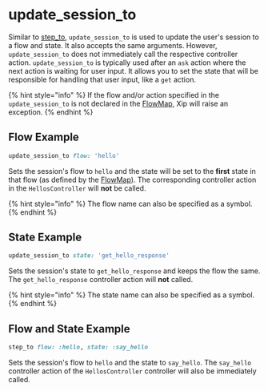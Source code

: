 # update\_session\_to

Similar to [step\_to](step_to.md), `update_session_to` is used to update the user's session to a flow and state. It also accepts the same arguments. However, `update_session_to` does not immediately call the respective controller action. `update_session_to` is typically used after an `ask` action where the next action is waiting for user input. It allows you to set the state that will be responsible for handling that user input, like a `get` action.

{% hint style="info" %}
If the flow and/or action specified in the `update_session_to` is not declared in the [FlowMap](../../flows/flowmap.md), Xip will raise an exception.
{% endhint %}

## Flow Example

```ruby
update_session_to flow: 'hello'
```

Sets the session's flow to `hello` and the state will be set to the **first** state in that flow \(as defined by the [FlowMap](../../flows/flowmap.md)\). The corresponding controller action in the `HellosController` will **not** be called.

{% hint style="info" %}
The flow name can also be specified as a symbol.
{% endhint %}

## State Example

```ruby
update_session_to state: 'get_hello_response'
```

Sets the session's state to `get_hello_response` and keeps the flow the same. The `get_hello_response` controller action will **not** called.

{% hint style="info" %}
The state name can also be specified as a symbol.
{% endhint %}

## Flow and State Example

```ruby
step_to flow: :hello, state: :say_hello
```

Sets the session's flow to `hello` and the state to `say_hello`. The `say_hello` controller action of the `HellosController` controller will also be immediately called.


